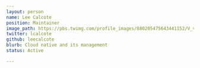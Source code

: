```yaml
---
layout: person
name: Lee Calcote
position: Maintainer
image_path: https://pbs.twimg.com/profile_images/880205475643441152/V_vhfnzb_400x400.jpg
twitter: lcalcote
github: leecalcote
blurb: Cloud native and its management
status: Active

---
```

